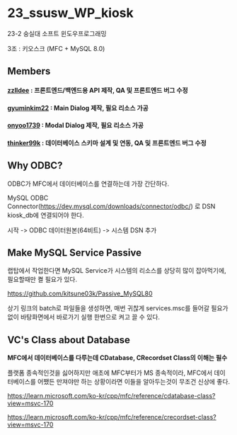 # 23_ssusw_WP_kiosk

23-2 숭실대 소프트 윈도우프로그래밍

3조 : 키오스크 (MFC + MySQL 8.0)

## Members
#### [zzlldee](https://github.com/zzlldee) : 프론트엔드/백엔드용 API 제작, QA 및 프론트엔드 버그 수정

#### [gyuminkim22](https://github.com/gyuminkim22) : Main Dialog 제작, 필요 리소스 가공

#### [onyoo1739](https://github.com/onyoo1739) : Modal Dialog 제작, 필요 리소스 가공

#### [thinker99k](https://github.com/thinker99k) : 데이터베이스 스키마 설계 및 연동, QA 및 프론트엔드 버그 수정

## Why ODBC?
ODBC가 MFC에서 데이터베이스를 연결하는데 가장 간단하다.

MySQL ODBC Connector(https://dev.mysql.com/downloads/connector/odbc/) 로 DSN kiosk_db에 연결되어야 한다.

시작 -> ODBC 데이터원본(64비트) -> 시스템 DSN 추가

## Make MySQL Service Passive
랩탑에서 작업한다면 MySQL Service가 시스템의 리소스를 상당히 많이 잡아먹기에, 필요할때만 켤 필요가 있다.

https://github.com/kitsune03k/Passive_MySQL80

상기 링크의 batch로 파일들을 생성하면, 매번 귀찮게 services.msc를 들어갈 필요가 없이 바탕화면에서 바로가기 실행 한번으로 켜고 끌 수 있다.

## VC's Class about Database
**MFC에서 데이터베이스를 다루는데 CDatabase, CRecordset Class의 이해는 필수**

플랫폼 종속적인것을 싫어하지만 애초에 MFC부터가 MS 종속적이라, MFC에서 데이터베이스를 어쨌든 만져야만 하는 상황이라면 이들을 알아두는것이 무조건 신상에 좋다.

https://learn.microsoft.com/ko-kr/cpp/mfc/reference/cdatabase-class?view=msvc-170

https://learn.microsoft.com/ko-kr/cpp/mfc/reference/crecordset-class?view=msvc-170
